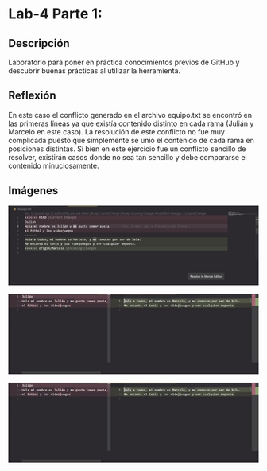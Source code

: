 # Lab-4 Parte 1:

## Descripción
Laboratorio para poner en práctica conocimientos previos de GitHub y descubrir buenas prácticas al utilizar la herramienta.

## Reflexión
En este caso el conflicto generado en el archivo equipo.txt se encontró en las primeras líneas ya que existía contenido distinto en cada rama (Julián y Marcelo en este caso). La resolución de este conflicto no fue muy complicada puesto que simplemente se unió el contenido de cada rama en posiciones distintas. Si bien en este ejercicio fue un conflicto sencillo de resolver, existirán casos donde no sea tan sencillo y debe compararse el contenido minuciosamente.

## Imágenes
![alt text](<Imagen de WhatsApp 2025-08-26 a las 09.01.34_2dea8815.jpg>)

![alt text](<Imagen de WhatsApp 2025-08-26 a las 09.01.38_0768bd7d.jpg>)

![alt text](<Imagen de WhatsApp 2025-08-26 a las 09.01.38_a6126e61.jpg>)
